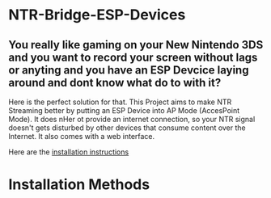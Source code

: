 # NTR-Bridge-ESP-Devices

## You really like gaming on your New Nintendo 3DS and you want to record your screen without lags or anyting and you have an ESP Devcice laying around and dont know what do to with it?
Here is the perfect solution for that.
This Project aims to make NTR Streaming better by putting an ESP Device into AP Mode (AccesPoint Mode). It does nHer ot provide an internet connection, so your NTR signal doesn't gets disturbed by other devices that consume content over the Internet. It also comes with a web interface.

Here are the [installation instructions](#installation)




# Installation Methods
